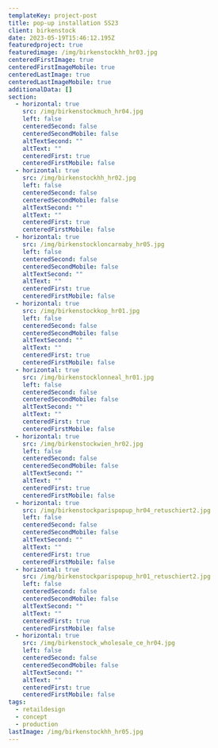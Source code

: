 ```yaml
---
templateKey: project-post
title: pop-up installation SS23
client: birkenstock
date: 2023-05-19T15:46:12.195Z
featuredproject: true
featuredimage: /img/birkenstockhh_hr03.jpg
centeredFirstImage: true
centeredFirstImageMobile: true
centeredLastImage: true
centeredLastImageMobile: true
additionalData: []
section:
  - horizontal: true
    src: /img/birkenstockmuch_hr04.jpg
    left: false
    centeredSecond: false
    centeredSecondMobile: false
    altTextSecond: ""
    altText: ""
    centeredFirst: true
    centeredFirstMobile: false
  - horizontal: true
    src: /img/birkenstockhh_hr02.jpg
    left: false
    centeredSecond: false
    centeredSecondMobile: false
    altTextSecond: ""
    altText: ""
    centeredFirst: true
    centeredFirstMobile: false
  - horizontal: true
    src: /img/birkenstockloncarnaby_hr05.jpg
    left: false
    centeredSecond: false
    centeredSecondMobile: false
    altTextSecond: ""
    altText: ""
    centeredFirst: true
    centeredFirstMobile: false
  - horizontal: true
    src: /img/birkenstockkop_hr01.jpg
    left: false
    centeredSecond: false
    centeredSecondMobile: false
    altTextSecond: ""
    altText: ""
    centeredFirst: true
    centeredFirstMobile: false
  - horizontal: true
    src: /img/birkenstocklonneal_hr01.jpg
    left: false
    centeredSecond: false
    centeredSecondMobile: false
    altTextSecond: ""
    altText: ""
    centeredFirst: true
    centeredFirstMobile: false
  - horizontal: true
    src: /img/birkenstockwien_hr02.jpg
    left: false
    centeredSecond: false
    centeredSecondMobile: false
    altTextSecond: ""
    altText: ""
    centeredFirst: true
    centeredFirstMobile: false
  - horizontal: true
    src: /img/birkenstockparispopup_hr04_retuschiert2.jpg
    left: false
    centeredSecond: false
    centeredSecondMobile: false
    altTextSecond: ""
    altText: ""
    centeredFirst: true
    centeredFirstMobile: false
  - horizontal: true
    src: /img/birkenstockparispopup_hr01_retuschiert2.jpg
    left: false
    centeredSecond: false
    centeredSecondMobile: false
    altTextSecond: ""
    altText: ""
    centeredFirst: true
    centeredFirstMobile: false
  - horizontal: true
    src: /img/birkenstock_wholesale_ce_hr04.jpg
    left: false
    centeredSecond: false
    centeredSecondMobile: false
    altTextSecond: ""
    altText: ""
    centeredFirst: true
    centeredFirstMobile: false
tags:
  - retaildesign
  - concept
  - production
lastImage: /img/birkenstockhh_hr05.jpg
---
```

